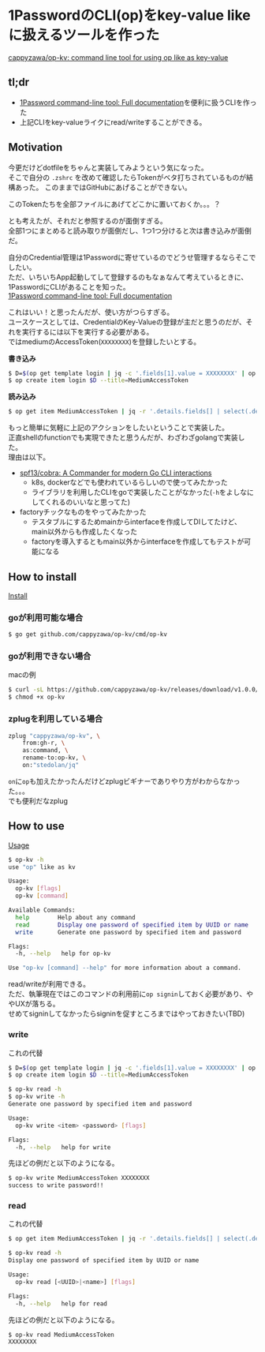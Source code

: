 # 1PasswordのCLI(op)をkey-value likeに扱えるツールを作った

[cappyzawa/op\-kv: command line tool for using op like as key\-value](https://github.com/cappyzawa/op-kv)

## tl;dr
* [1Password command\-line tool: Full documentation](https://support.1password.com/command-line/)を便利に扱うCLIを作った
* 上記CLIをkey-valueライクにread/writeすることができる。

## Motivation
今更だけどdotfileをちゃんと実装してみようという気になった。  
そこで自分の `.zshrc` を改めて確認したらTokenがベタ打ちされているものが結構あった。 
このままではGitHubにあげることができない。  

このTokenたちを全部ファイルにあげてどこかに置いておくか。。。？ 

とも考えたが、それだと参照するのが面倒すぎる。  
全部1つにまとめると読み取りが面倒だし、1つ1つ分けると次は書き込みが面倒だ。

自分のCredential管理は1Passwordに寄せているのでどうせ管理するならそこでしたい。  
ただ、いちいちApp起動してして登録するのもなぁなんて考えているときに、1PasswordにCLIがあることを知った。    
[1Password command\-line tool: Full documentation](https://support.1password.com/command-line/)

これはいい！と思ったんだが、使い方がつらすぎる。  
ユースケースとしては、CredentialのKey-Valueの登録が主だと思うのだが、それを実行するには以下を実行する必要がある。  
ではmediumのAccessToken(`XXXXXXXX`)を登録したいとする。

**書き込み**
```bash
$ D=$(op get template login | jq -c '.fields[1].value = XXXXXXXX' | op encode)
$ op create item login $D --title=MediumAccessToken
```

**読み込み**
```bash
$ op get item MediumAccessToken | jq -r '.details.fields[] | select(.designation=="password").value'
```

もっと簡単に気軽に上記のアクションをしたいということで実装した。  
正直shellのfunctionでも実現できたと思うんだが、わざわざgolangで実装した。  
理由は以下。
* [spf13/cobra: A Commander for modern Go CLI interactions](https://github.com/spf13/cobra)
  * k8s, dockerなどでも使われているらしいので使ってみたかった
  * ライブラリを利用したCLIをgoで実装したことがなかった(`-h`をよしなにしてくれるのいいなと思ってた)
* factoryチックなものをやってみたかった
  * テスタブルにするためmainからinterfaceを作成してDIしてたけど、main以外からも作成したくなった
  * factoryを導入するともmain以外からinterfaceを作成してもテストが可能になる
  
## How to install
[Install](https://github.com/cappyzawa/op-kv#install)

### goが利用可能な場合
```bash
$ go get github.com/cappyzawa/op-kv/cmd/op-kv
```

### goが利用できない場合

macの例

```bash
$ curl -sL https://github.com/cappyzawa/op-kv/releases/download/v1.0.0/op-kv-darwin-amd64 > op-kv
$ chmod +x op-kv
```
### zplugを利用している場合

```bash
zplug "cappyzawa/op-kv", \
    from:gh-r, \
    as:command, \
    rename-to:op-kv, \
    on:"stedolan/jq"
```

`on`に`op`も加えたかったんだけどzplugビギナーでありやり方がわからなかった。。。  
でも便利だなzplug

## How to use
[Usage](https://github.com/cappyzawa/op-kv#usage)

```bash
$ op-kv -h
use "op" like as kv

Usage:
  op-kv [flags]
  op-kv [command]

Available Commands:
  help        Help about any command
  read        Display one password of specified item by UUID or name
  write       Generate one password by specified item and password

Flags:
  -h, --help   help for op-kv

Use "op-kv [command] --help" for more information about a command.
```

read/writeが利用できる。  
ただ、執筆現在ではこのコマンドの利用前に`op signin`しておく必要があり、ややUXが落ちる。  
せめてsigninしてなかったらsigninを促すところまではやっておきたい(TBD)

### write
これの代替

```bash
$ D=$(op get template login | jq -c '.fields[1].value = XXXXXXXX' | op encode)
$ op create item login $D --title=MediumAccessToken
```

```bash
$ op-kv read -h
$ op-kv write -h 
Generate one password by specified item and password

Usage:
  op-kv write <item> <password> [flags]

Flags:
  -h, --help   help for write
```

先ほどの例だと以下のようになる。

```bash
$ op-kv write MediumAccessToken XXXXXXXX
success to write password!!
```

### read
これの代替

```bash
$ op get item MediumAccessToken | jq -r '.details.fields[] | select(.designation=="password").value'
```

```bash
$ op-kv read -h
Display one password of specified item by UUID or name

Usage:
  op-kv read [<UUID>|<name>] [flags]

Flags:
  -h, --help   help for read
```

先ほどの例だと以下のようになる。

```bash
$ op-kv read MediumAccessToken
XXXXXXXX
```
